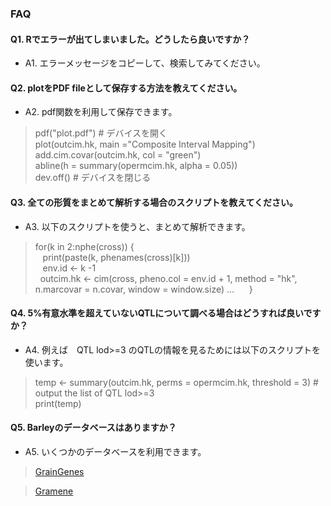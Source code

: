 ### FAQ
#### Q1. Rでエラーが出てしまいました。どうしたら良いですか？
 - A1. エラーメッセージをコピーして、検索してみてください。

#### Q2. plotをPDF fileとして保存する方法を教えてください。
 - A2.  pdf関数を利用して保存できます。  
> pdf("plot.pdf")  # デバイスを開く   
> plot(outcim.hk, main ="Composite Interval Mapping")   
> add.cim.covar(outcim.hk, col = "green")  
> abline(h = summary(opermcim.hk, alpha = 0.05))    
> dev.off() # デバイスを閉じる   

#### Q3. 全ての形質をまとめて解析する場合のスクリプトを教えてください。
 - A3. 以下のスクリプトを使うと、まとめて解析できます。
> for(k in 2:nphe(cross)) {  
>    print(paste(k, phenames(cross)[k]))  
>    env.id <- k -1  
>    outcim.hk <- cim(cross, pheno.col = env.id + 1, method = "hk", n.marcovar = n.covar, window = window.size) 
> ...   
>    }  

#### Q4. 5%有意水準を超えていないQTLについて調べる場合はどうすれば良いですか？
 - A4. 例えば　QTL lod>=3 のQTLの情報を見るためには以下のスクリプトを使います。  
> temp <- summary(outcim.hk, perms = opermcim.hk, threshold = 3)  # output the list of  QTL lod>=3  
> print(temp)  

#### Q5. Barleyのデータベースはありますか？ 
 - A5. いくつかのデータベースを利用できます。  
 >[GrainGenes](https://wheat.pw.usda.gov/GG3/)  
 
 >[Gramene](http://www.gramene.org)
